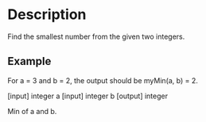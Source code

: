 # Description

Find the smallest number from the given two integers.

## Example

For a = 3 and b = 2, the output should be myMin(a, b) = 2.

[input] integer a [input] integer b [output] integer

Min of a and b.
